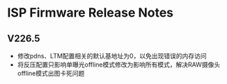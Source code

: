 # ISP Firmware Release Notes

## V226.5
-   修改pdns、LTM配置相关的默认基地址为0，以免出现错误的内存访问
-   将反压配置只影响单曝光offline模式修改为影响所有模式，解决RAW摄像头offline模式出图卡死问题

